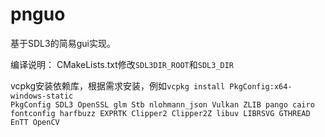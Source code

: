 ﻿# pnguo
基于SDL3的简易gui实现。

编译说明：
CMakeLists.txt修改`SDL3DIR_ROOT`和`SDL3_DIR`

vcpkg安装依赖库，根据需求安装，例如`vcpkg install PkgConfig:x64-windows-static`\
``PkgConfig
SDL3
OpenSSL
glm
Stb
nlohmann_json
Vulkan
ZLIB
pango
cairo
fontconfig
harfbuzz
EXPRTK
Clipper2 Clipper2Z
libuv
LIBRSVG
GTHREAD
EnTT
OpenCV``
